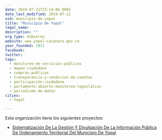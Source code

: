 ```yaml
---
date: 2019-07-21T23:14:06.000Z
date_last_modified: 2019-07-21
uid: municipio-de-yopal
title: "Municipio De Yopal"
legal_name: 
description: ""
org_type: Gobierno
website: www.yopal-casanare.gov.co
year_founded: 1971
facebook: 
twitter: 
tags:
  - monitoreo-de-servicios-publicos
  - mapeo-ciudadano
  - compras-publicas
  - transparencia-y-rendicion-de-cuentas
  - participación-ciudadana
  - parlamento-abierto-monitoreo-legislativo
  - periodismo-de-datos
cities: 
  - Yopal

---
```


Esta organización tiene los siguientes proyectos:

- [Sistematización De La Gestión Y Divulgación De La Información Pública De Ordenamiento Territorial Del Municipio De Yopal](/proyectos/sistematizacion-de-la-gestion-y-divulgacion-de-la-informacion-publica-de-ordenamiento-territorial-del-municipio-de-yopal)
